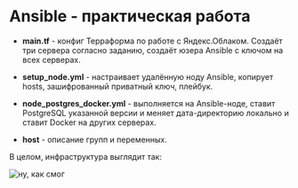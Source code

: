 # Ansible - практическая работа
+ **main.tf** - конфиг Терраформа по работе с Яндекс.Облаком. Создаёт три сервера согласно заданию, создаёт юзера Ansible с ключом на всех серверах.

+ **setup_node.yml** - настраивает удалённую ноду Ansible, копирует hosts, зашифрованный приватный ключ, плейбук.

+ **node_postgres_docker.yml** - выполняется на Ansible-ноде, ставит PostgreSQL указанной версии и меняет дата-директорию локально и ставит Docker на других серверах.

+ **host** - описание групп и переменных.

В целом, инфраструктура выглядит так:

![ну, как смог ](https://dn4g.ru.jpg)

